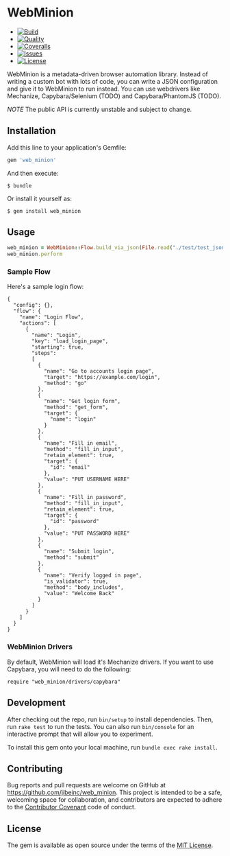 # WebMinion
- [![Build](http://img.shields.io/travis-ci/jibeinc/web_minion.svg?style=flat-square)](https://travis-ci.org/jibeinc/web_minion)
- [![Quality](http://img.shields.io/codeclimate/github/jibeinc/web_minion.svg?style=flat-square)](https://codeclimate.com/github/jibeinc/web_minion)
- [![Coveralls](https://img.shields.io/coveralls/jibeinc/web_minion.svg?style=flat-square)](https://coveralls.io/github/jibeinc/web_minion)
- [![Issues](http://img.shields.io/github/issues/jibeinc/web_minion.svg?style=flat-square)](http://github.com/jibeinc/web_minion/issues)
- [![License](http://img.shields.io/badge/license-MIT-brightgreen.svg?style=flat-square)](http://opensource.org/licenses/MIT)

WebMinion is a metadata-driven browser automation library. Instead of writing a custom bot with lots of code, you can write a JSON configuration and give it to WebMinion to run instead. You can use webdrivers like Mechanize, Capybara/Selenium (TODO) and Capybara/PhantomJS (TODO).

*NOTE* The public API is currently unstable and subject to change.

## Installation

Add this line to your application's Gemfile:

```ruby
gem 'web_minion'
```

And then execute:

    $ bundle

Or install it yourself as:

    $ gem install web_minion

## Usage

```ruby
web_minion = WebMinion::Flow.build_via_json(File.read("./test/test_json/test_json_one.json"))
web_minion.perform
```

### Sample Flow

Here's a sample login flow:

    {
      "config": {},
      "flow": {
        "name": "Login Flow",
        "actions": [
          {
            "name": "Login",
            "key": "load_login_page",
            "starting": true,
            "steps":
            [
              {
                "name": "Go to accounts login page",
                "target": "https://example.com/login",
                "method": "go"
              },
              {
                "name": "Get login form",
                "method": "get_form",
                "target": {
                  "name": "login"
                }
              },
              {
                "name": "Fill in email",
                "method": "fill_in_input",
                "retain_element": true,
                "target": {
                  "id": "email"
                },
                "value": "PUT USERNAME HERE"
              },
              {
                "name": "Fill in password",
                "method": "fill_in_input",
                "retain_element": true,
                "target": {
                  "id": "password"
                },
                "value": "PUT PASSWORD HERE"
              },
              {
                "name": "Submit login",
                "method": "submit"
              },
              {
                "name": "Verify logged in page",
                "is_validator": true,
                "method": "body_includes",
                "value": "Welcome Back"
              }
            ]
          }
        ]
      }
    }



### WebMinion Drivers
By default, WebMinion will load it's Mechanize drivers. If you want to use
Capybara, you will need to do the following:

`require "web_minion/drivers/capybara"`


## Development

After checking out the repo, run `bin/setup` to install dependencies. Then, run `rake test` to run the tests. You can also run `bin/console` for an interactive prompt that will allow you to experiment.

To install this gem onto your local machine, run `bundle exec rake install`.

## Contributing

Bug reports and pull requests are welcome on GitHub at https://github.com/jibeinc/web_minion. This project is intended to be a safe, welcoming space for collaboration, and contributors are expected to adhere to the [Contributor Covenant](http://contributor-covenant.org) code of conduct.


## License

The gem is available as open source under the terms of the [MIT License](http://opensource.org/licenses/MIT).
